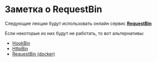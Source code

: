 # Заметка о RequestBin

Следующие лекции будут использовать онлайн сервис **[RequestBin](http://requestbin.net)**

Если некоторые из них будут не работать, то вот альтернативы:

- [HookBin](https://hookbin.com)
- [HttpBin](https://httpbin.org/)
- [RequestBin (docker)](https://github.com/Runscope/requestbin#deploy-your-own-instance-using-docker) 
